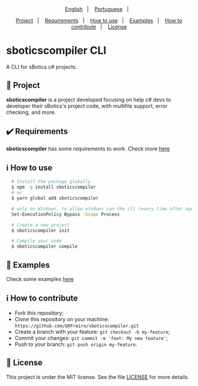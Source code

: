 <p align="center">
 <a href="#">English</a>&nbsp;&nbsp;&nbsp;|&nbsp;&nbsp;&nbsp;
  <a href="/docs/pt_br/readme.md">Portuguese</a>&nbsp;&nbsp;&nbsp;|&nbsp;&nbsp;&nbsp;
</p>

<p align="center">
 <a href="#project">Project</a>&nbsp;&nbsp;&nbsp;|&nbsp;&nbsp;&nbsp;
  <a href="#heavy_check_mark-requirements">Requirements</a>&nbsp;&nbsp;&nbsp;|&nbsp;&nbsp;&nbsp;
  <a href="#information_source-how-to-use">How to use</a>&nbsp;&nbsp;&nbsp;|&nbsp;&nbsp;&nbsp;
  <a href="#eyes-examples">Examples</a>&nbsp;&nbsp;&nbsp;|&nbsp;&nbsp;&nbsp;
  <a href="#information_source-how-to-contribute">How to contribute</a>&nbsp;&nbsp;&nbsp;|&nbsp;&nbsp;&nbsp;
  <a href="#memo-license">License</a>
</p>

# sboticscompiler CLI

A CLI for sBotics c# projects.

## 🚀 Project
**sboticscompiler** is a project developed focusing on help c# devs to developer their sBotics's project code, with multifile support, error checking, and more.

## :heavy_check_mark: Requirements
**sboticscompiler** has some requirements to work.
Check more [here](docs/requirements.md)

## :information_source: How to use
```bash
  # Install the package globally
  $ npm -g install sboticscompiler
  # or
  $ yarn global add sboticscompiler

  # only on Windows, to allow windows run the cli (every time after opening a new terminal)
  Set-ExecutionPolicy Bypass -Scope Process

  # Create a new project
  $ sboticscompiler init

  # Compile your code
  $ sboticscompiler compile
```

## :eyes: Examples
Check some examples [here](docs/examples.md)

## :information_source: How to contribute
- Fork this repository;
- Clone this repository on your machine: `` https://github.com/GRFreire/sboticscompiler.git ``
- Create a branch with your feature: `` git checkout -b my-feature ``;
- Commit your changes: `` git commit -m 'feat: My new feature' ``;
- Push to your branch: `` git push origin my-feature ``.

## :memo: License
This project is under the MIT license. See the file [LICENSE](LICENSE) for more details.